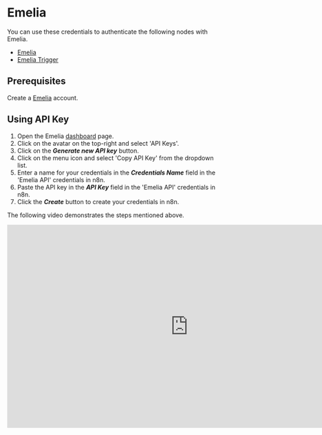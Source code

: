 # Emelia

You can use these credentials to authenticate the following nodes with Emelia.

- [Emelia](/integrations/builtin/app-nodes/n8n-nodes-base.emelia/)
- [Emelia Trigger](/integrations/builtin/trigger-nodes/n8n-nodes-base.emeliatrigger/)

## Prerequisites

Create a [Emelia](https://emelia.io) account.

## Using API Key

1. Open the Emelia [dashboard](https://app.emelia.io/) page.
2. Click on the avatar on the top-right and select 'API Keys'.
3. Click on the ***Generate new API key*** button.
4. Click on the menu icon and select 'Copy API Key' from the dropdown list.
5. Enter a name for your credentials in the ***Credentials Name*** field in the 'Emelia API' credentials in n8n.
6. Paste the API key in the ***API Key*** field in the 'Emelia API' credentials in n8n.
7. Click the ***Create*** button to create your credentials in n8n.

The following video demonstrates the steps mentioned above.

<div class="video-container">
<iframe width="840" height="472.5" src="https://www.youtube.com/embed/XZ4wP1AI9eM" frameborder="0" allow="accelerometer; autoplay; clipboard-write; encrypted-media; gyroscope; picture-in-picture" allowfullscreen></iframe>
</div>
